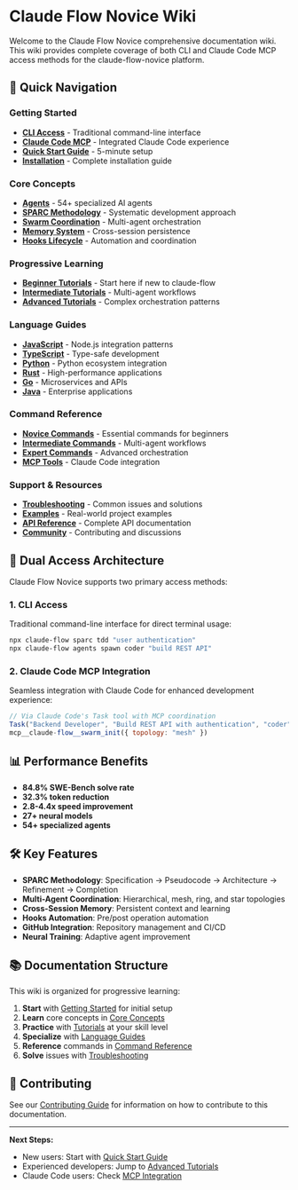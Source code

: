 # Claude Flow Novice Wiki

Welcome to the Claude Flow Novice comprehensive documentation wiki. This wiki provides complete coverage of both CLI and Claude Code MCP access methods for the claude-flow-novice platform.

## 🚀 Quick Navigation

### Getting Started
- **[CLI Access](getting-started/cli-access/README.md)** - Traditional command-line interface
- **[Claude Code MCP](getting-started/claude-code-mcp/README.md)** - Integrated Claude Code experience
- **[Quick Start Guide](getting-started/quick-start/README.md)** - 5-minute setup
- **[Installation](getting-started/installation/README.md)** - Complete installation guide

### Core Concepts
- **[Agents](core-concepts/agents/README.md)** - 54+ specialized AI agents
- **[SPARC Methodology](core-concepts/sparc-methodology/README.md)** - Systematic development approach
- **[Swarm Coordination](core-concepts/swarm-coordination/README.md)** - Multi-agent orchestration
- **[Memory System](core-concepts/memory-system/README.md)** - Cross-session persistence
- **[Hooks Lifecycle](core-concepts/hooks-lifecycle/README.md)** - Automation and coordination

### Progressive Learning
- **[Beginner Tutorials](tutorials/beginner/README.md)** - Start here if new to claude-flow
- **[Intermediate Tutorials](tutorials/intermediate/README.md)** - Multi-agent workflows
- **[Advanced Tutorials](tutorials/advanced/README.md)** - Complex orchestration patterns

### Language Guides
- **[JavaScript](languages/javascript/README.md)** - Node.js integration patterns
- **[TypeScript](languages/typescript/README.md)** - Type-safe development
- **[Python](languages/python/README.md)** - Python ecosystem integration
- **[Rust](languages/rust/README.md)** - High-performance applications
- **[Go](languages/go/README.md)** - Microservices and APIs
- **[Java](languages/java/README.md)** - Enterprise applications

### Command Reference
- **[Novice Commands](command-reference/novice/README.md)** - Essential commands for beginners
- **[Intermediate Commands](command-reference/intermediate/README.md)** - Multi-agent workflows
- **[Expert Commands](command-reference/expert/README.md)** - Advanced orchestration
- **[MCP Tools](command-reference/mcp-tools/README.md)** - Claude Code integration

### Support & Resources
- **[Troubleshooting](troubleshooting/README.md)** - Common issues and solutions
- **[Examples](examples/README.md)** - Real-world project examples
- **[API Reference](api-reference/README.md)** - Complete API documentation
- **[Community](community/README.md)** - Contributing and discussions

## 🎯 Dual Access Architecture

Claude Flow Novice supports two primary access methods:

### 1. CLI Access
Traditional command-line interface for direct terminal usage:
```bash
npx claude-flow sparc tdd "user authentication"
npx claude-flow agents spawn coder "build REST API"
```

### 2. Claude Code MCP Integration
Seamless integration with Claude Code for enhanced development experience:
```javascript
// Via Claude Code's Task tool with MCP coordination
Task("Backend Developer", "Build REST API with authentication", "coder")
mcp__claude-flow__swarm_init({ topology: "mesh" })
```

## 📊 Performance Benefits

- **84.8% SWE-Bench solve rate**
- **32.3% token reduction**
- **2.8-4.4x speed improvement**
- **27+ neural models**
- **54+ specialized agents**

## 🛠️ Key Features

- **SPARC Methodology**: Specification → Pseudocode → Architecture → Refinement → Completion
- **Multi-Agent Coordination**: Hierarchical, mesh, ring, and star topologies
- **Cross-Session Memory**: Persistent context and learning
- **Hooks Automation**: Pre/post operation automation
- **GitHub Integration**: Repository management and CI/CD
- **Neural Training**: Adaptive agent improvement

## 📚 Documentation Structure

This wiki is organized for progressive learning:

1. **Start** with [Getting Started](getting-started/README.md) for initial setup
2. **Learn** core concepts in [Core Concepts](core-concepts/README.md)
3. **Practice** with [Tutorials](tutorials/README.md) at your skill level
4. **Specialize** with [Language Guides](languages/README.md)
5. **Reference** commands in [Command Reference](command-reference/README.md)
6. **Solve** issues with [Troubleshooting](troubleshooting/README.md)

## 🤝 Contributing

See our [Contributing Guide](community/contributing/README.md) for information on how to contribute to this documentation.

---

**Next Steps:**
- New users: Start with [Quick Start Guide](getting-started/quick-start/README.md)
- Experienced developers: Jump to [Advanced Tutorials](tutorials/advanced/README.md)
- Claude Code users: Check [MCP Integration](getting-started/claude-code-mcp/README.md)